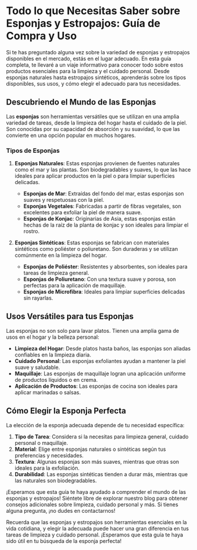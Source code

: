 # Todo lo que Necesitas Saber sobre Esponjas y Estropajos: Guía de Compra y Uso

Si te has preguntado alguna vez sobre la variedad de esponjas y estropajos disponibles en el mercado, estás en el lugar adecuado. En esta guía completa, te llevaré a un viaje informativo para conocer todo sobre estos productos esenciales para la limpieza y el cuidado personal. Desde esponjas naturales hasta estropajos sintéticos, aprenderás sobre los tipos disponibles, sus usos, y cómo elegir el adecuado para tus necesidades.

## Descubriendo el Mundo de las Esponjas

Las **esponjas** son herramientas versátiles que se utilizan en una amplia variedad de tareas, desde la limpieza del hogar hasta el cuidado de la piel. Son conocidas por su capacidad de absorción y su suavidad, lo que las convierte en una opción popular en muchos hogares.

### Tipos de Esponjas

1. **Esponjas Naturales**: Estas esponjas provienen de fuentes naturales como el mar y las plantas. Son biodegradables y suaves, lo que las hace ideales para aplicar productos en la piel o para limpiar superficies delicadas.

   - **Esponjas de Mar**: Extraídas del fondo del mar, estas esponjas son suaves y respetuosas con la piel.
   - **Esponjas Vegetales**: Fabricadas a partir de fibras vegetales, son excelentes para exfoliar la piel de manera suave.
   - **Esponjas de Konjac**: Originarias de Asia, estas esponjas están hechas de la raíz de la planta de konjac y son ideales para limpiar el rostro.

2. **Esponjas Sintéticas**: Estas esponjas se fabrican con materiales sintéticos como poliéster o poliuretano. Son duraderas y se utilizan comúnmente en la limpieza del hogar.

   - **Esponjas de Poliéster**: Resistentes y absorbentes, son ideales para tareas de limpieza general.
   - **Esponjas de Poliuretano**: Con una textura suave y porosa, son perfectas para la aplicación de maquillaje.
   - **Esponjas de Microfibra**: Ideales para limpiar superficies delicadas sin rayarlas.

## Usos Versátiles para tus Esponjas

Las esponjas no son solo para lavar platos. Tienen una amplia gama de usos en el hogar y la belleza personal:

- **Limpieza del Hogar**: Desde platos hasta baños, las esponjas son aliadas confiables en la limpieza diaria.
- **Cuidado Personal**: Las esponjas exfoliantes ayudan a mantener la piel suave y saludable.
- **Maquillaje**: Las esponjas de maquillaje logran una aplicación uniforme de productos líquidos o en crema.
- **Aplicación de Productos**: Las esponjas de cocina son ideales para aplicar marinadas o salsas.

## Cómo Elegir la Esponja Perfecta

La elección de la esponja adecuada depende de tu necesidad específica:

1. **Tipo de Tarea**: Considera si la necesitas para limpieza general, cuidado personal o maquillaje.
2. **Material**: Elige entre esponjas naturales o sintéticas según tus preferencias y necesidades.
3. **Textura**: Algunas esponjas son más suaves, mientras que otras son ideales para la exfoliación.
4. **Durabilidad**: Las esponjas sintéticas tienden a durar más, mientras que las naturales son biodegradables.

¡Esperamos que esta guía te haya ayudado a comprender el mundo de las esponjas y estropajos! Siéntete libre de explorar nuestro blog para obtener consejos adicionales sobre limpieza, cuidado personal y más. Si tienes alguna pregunta, ¡no dudes en contactarnos!

Recuerda que las esponjas y estropajos son herramientas esenciales en la vida cotidiana, y elegir la adecuada puede hacer una gran diferencia en tus tareas de limpieza y cuidado personal. ¡Esperamos que esta guía te haya sido útil en tu búsqueda de la esponja perfecta!
